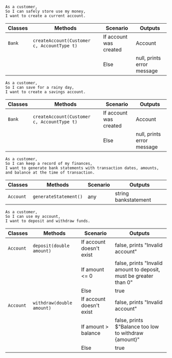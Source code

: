 ```
As a customer,
So I can safely store use my money,
I want to create a current account.
```
| Classes         | Methods                                     | Scenario               | Outputs                     |
|-----------------|---------------------------------------------|------------------------|-----------------------------|
| `Bank`	      | `createAccount(Customer c, AccountType t)`  | If account was created | Account                     |
|                 |                                             | Else	                 | null, prints error message  |

```
As a customer,
So I can save for a rainy day,
I want to create a savings account.
```
| Classes         | Methods                                     | Scenario               | Outputs                     |
|-----------------|---------------------------------------------|------------------------|-----------------------------|
| `Bank`	      | `createAccount(Customer c, AccountType t)`  | If account was created | Account                     |
|                 |                                             | Else	                 | null, prints error message  |

```
As a customer,
So I can keep a record of my finances,
I want to generate bank statements with transaction dates, amounts, and balance at the time of transaction.
```
| Classes         | Methods                                     | Scenario               | Outputs                     |
|-----------------|---------------------------------------------|------------------------|-----------------------------|
| `Account`       | `generateStatement()`                       | any                    | string bankstatement        |

```
As a customer,
So I can use my account,
I want to deposit and withdraw funds.
```
| Classes         | Methods                                     | Scenario                 | Outputs                         |
|-----------------|---------------------------------------------|--------------------------|---------------------------------|
| `Account`	      | `deposit(double amount)`                    | If account doesn't exist | false, prints "Invalid account" |
|                 |                                             | If amount <= 0	       | false, prints "Invalid amount to deposit, must be greater than 0"     |
|                 |                                             | Else           	       | true                            |
| `Account`	      | `withdraw(double amount)`                   | If account doesn't exist | false, prints "Invalid account" |
|                 |                                             | If amount > balance      | false, prints $"Balance too low to withdraw {amount}" |
|                 |                                             | Else	                   | true                            |